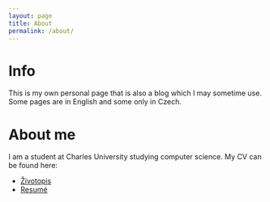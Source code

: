```yaml
---
layout: page
title: About
permalink: /about/
---
```


# Info

This is my own personal page that is also a blog which I may sometime use. Some pages are in English and some only in Czech.

# About me

I am a student at Charles University studying computer science. My CV can be found here:

- [Životopis](/CV/CV_cs.pdf)
- [Resumé](/CV/CV_en.pdf)
